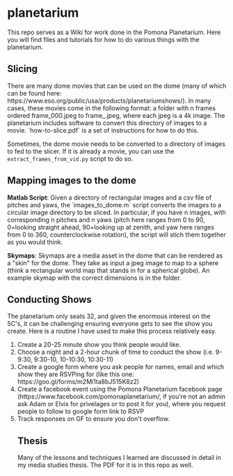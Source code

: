 # planetarium
This repo serves as a Wiki for work done in the Pomona Planetarium. Here you will find files and tutorials for how to do various things with the planetarium.

<h2> Slicing </h2>
There are many dome movies that can be used on the dome (many of which can be found here: https://www.eso.org/public/usa/products/planetariumshows/). In many cases,
these movies come in the following format: a folder with n frames ordered frame_000.jpeg to frame_<n>.jpeg, where each jpeg is a 4k image. The planetarium includes software
to convert this directory of images to a movie. `how-to-slice.pdf` is a set of instructions for how to do this.

Sometimes, the dome movie needs to be converted to a directory of images to fed to the slicer. If it is already a movie, you can use the `extract_frames_from_vid.py` script to do so.

<h2> Mapping images to the dome </h2>
<b>Matlab Script</b>: Given a directory of rectangular images and a csv file of pitches and yaws, the `images_to_dome.m` script converts the images to a circular image directory to be sliced.
In particular, if you have n images, with corresponding n pitches and n yaws (pitch here ranges from 0 to 90, 0=looking straight ahead, 90=looking up at zenith, and yaw here ranges from 0 to 360, counterclockwise rotation), the script will stich them together as you would think.

<b>Skymaps</b>: Skymaps are a media asset in the dome that can be rendered as a "skin" for the dome. They take as input a jpeg image to map to a sphere (think a rectangular world map that stands in for a spherical globe). An example skymap with the correct dimensions is in the folder.

<h2>Conducting Shows</h2>
The planetarium only seats 32, and given the enormous interest on the 5C's, it can be challenging ensuring everyone gets to see the show you create. Here is a routine I have used to make this process relatively easy. 

<ol><li>Create a 20-25 minute show you think people would like. </li>
<li> Choose a night and a 2-hour chunk of time to conduct the show (i.e. 9-9:30, 9:30-10, 10-10:30, 10:30-11)</li>
<li> Create a google form where you ask people for names, email and which show they are RSVPing for (like this one: https://goo.gl/forms/m2Mi1ta8bJ515K8z2) </li>
<li> Create a facebook event using the Pomona Planetarium facebook page (https://www.facebook.com/pomonaplanetarium/, if you're not an admin ask Adam or Elvis for privelages or to post it for you), where you request people to follow to google form link to RSVP</li>
<li>Track responses on GF to ensure you don't overflow. </li>


<h2>Thesis</h2>
Many of the lessons and techniques I learned are discussed in detail in my media studies thesis. The PDF for it is in this repo as well.

